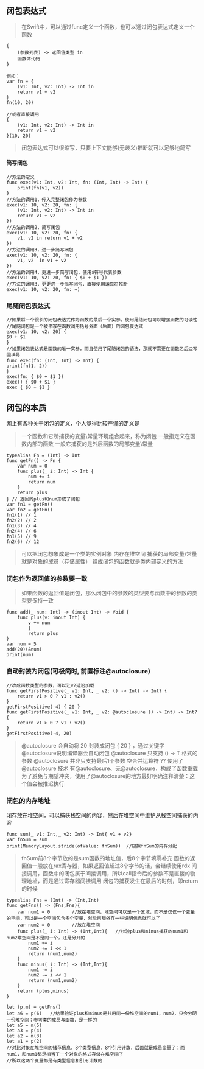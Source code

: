 
## 闭包表达式
> 在Swift中，可以通过func定义一个函数，也可以通过闭包表达式定义一个函数

    { 
        (参数列表) -> 返回值类型 in
        函数体代码
    }

    例如：
    var fn = {
        (v1: Int, v2: Int) -> Int in
        return v1 + v2
    }
    fn(10, 20)

    //或者直接调用
    {
        (v1: Int, v2: Int) -> Int in
        return v1 + v2
    }(10, 20)

> 闭包表达式可以很缩写，只要上下文能够(无歧义)推断就可以足够地简写
#### 简写闭包
    //方法的定义
    func exec(v1: Int, v2: Int, fn: (Int, Int) -> Int) {
        print(fn(v1, v2))
    }
    //方法的调用1，传入完整闭包作为参数
    exec(v1: 10, v2: 20, fn: {
        (v1: Int, v2: Int) -> Int in
        return v1 + v2
    })
    //方法的调用2，简写闭包
    exec(v1: 10, v2: 20, fn: {
        v1, v2 in return v1 + v2
    })
    //方法的调用3，进一步简写闭包
    exec(v1: 10, v2: 20, fn: {
        v1, v2  in v1 + v2
    })
    //方法的调用4，更进一步简写闭包，使用$符号代表参数
    exec(v1: 10, v2: 20, fn: { $0 + $1 })
    //方法的调用3，更更进一步简写闭包，直接使用运算符推断
    exec(v1: 10, v2: 20, fn: +)


### 尾随闭包表达式
    //如果将一个很长的闭包表达式作为函数的最后一个实参，使用尾随闭包可以增强函数的可读性
    //尾随闭包是一个被书写在函数调用括号外面（后面）的闭包表达式
    exec(v1: 10, v2: 20) {
    $0 + $1
    }
    //如果闭包表达式是函数的唯一实参，而且使用了尾随闭包的语法，那就不需要在函数名后边写圆括号
    func exec(fn: (Int, Int) -> Int) {
    print(fn(1, 2))
    }
    exec(fn: { $0 + $1 })
    exec() { $0 + $1 }
    exec { $0 + $1 }

## 闭包的本质
网上有各种关于闭包的定义，个人觉得比较严谨的定义是
> 一个函数和它所捕获的变量\常量环境组合起来，称为闭包
> 一般指定义在函数内部的函数
> 一般它捕获的是外层函数的局部变量\常量

    typealias Fn = (Int) -> Int
    func getFn() -> Fn {
        var num = 0
        func plus(_ i: Int) -> Int {
            num += i
            return num
        }
        return plus
    } // 返回的plus和num形成了闭包
    var fn1 = getFn()
    var fn2 = getFn()
    fn1(1) // 1
    fn2(2) // 2
    fn1(3) // 4
    fn2(4) // 6
    fn1(5) // 9
    fn2(6) // 12
> 可以把闭包想象成是一个类的实例对象
> 内存在堆空间
> 捕获的局部变量\常量就是对象的成员（存储属性）
> 组成闭包的函数就是类内部定义的方法

### 闭包作为返回值的参数要一致
> 如果函数的返回值是闭包，那么闭包中的参数的类型要与函数中的参数的类型要保持一致 

    func add(_ num: Int) -> (inout Int) -> Void {
        func plus(v: inout Int) {
            v += num
            }
            return plus
    }
    var num = 5
    add(20)(&num)
    print(num)

### 自动封装为闭包(可极简时, 前置标注@autoclosure)

    //改成函数类型的参数，可以让v2延迟加载
    func getFirstPositive(_ v1: Int, _ v2: () -> Int) -> Int? {
        return v1 > 0 ? v1 : v2()
    }
    getFirstPositive(-4) { 20 }
    func getFirstPositive(_ v1: Int, _ v2: @autoclosure () -> Int) -> Int? {
        return v1 > 0 ? v1 : v2()
    }
    getFirstPositive(-4, 20)

> @autoclosure 会自动将 20 封装成闭包 { 20 } ，通过关键字@autoclosure说明编译器会自动闭包
> @autoclosure 只支持 () -> T 格式的参数
> @autoclosure 并非只支持最后1个参数
> 空合并运算符 ?? 使用了 @autoclosure 技术
> 有@autoclosure、无@autoclosure，构成了函数重载
> 为了避免与期望冲突，使用了@autoclosure的地方最好明确注释清楚：这个值会被推迟执行

### 闭包的内存地址
闭存放在堆空间，可以捕获栈空间的内容，然后在堆空间中维护从栈空间捕获的内容

    func sum(_ v1: Int,_ v2: Int) -> Int{ v1 + v2}
    var fnSum = sum
    print(MemoryLayout.stride(ofValue: fnSum))  //窥探fnSum的内存分配

> fnSum前8个字节放的是sum函数的地址值，后8个字节填零补充
> 函数的返回值一般放在rax寄存器，如果返回值超过8个字节的话，会继续使用rdx
> 间接调用，函数中的闭包属于间接调用，所以call指令后的参数不是直接的物理地址，而是通过寄存器间接调用
> 闭包的捕获发生在最后的时刻，即return的时候

    typealias Fns = (Int) -> (Int,Int)
    func getFns() -> (Fns,Fns){
        var num1 = 0        //放在堆空间，堆空间可以是一个区域，而不是仅仅一个变量的空间，可以是一个空间包含多个变量，然后再额外存一些说明信息就可以了
        var num2 = 0        //放在堆空间
        func plus(_ i: Int) -> (Int,Int){   //校验plus和minus捕获的num1和num2堆空间是不是同一个，还是分开的
            num1 += i
            num2 += i << 1
            return (num1,num2)
        }
        func minus( i: Int) -> (Int,Int){
            num1 -= i
            num2 -= i << 1
            return (num1,num2)
        }
        return (plus,minus)
    }

    let (p,m) = getFns()
    let a6 = p(6)   //结果验证plus和minus是共用同一份堆空间的num1，num2，只会分配一份堆空间；参考类的成员与函数，是一样的
    let a5 = m(5)
    let a3 = p(4)
    let a2 = m(3)
    let a1 = p(2)
    //对比对象在堆空间的储存信息，8个类型信息，8个引用计数，后面就是成员变量了；而num1，和num1都是相当于一个对象的格式存储在堆空间了
    //所以这两个变量都是有类型信息和引用计数的

